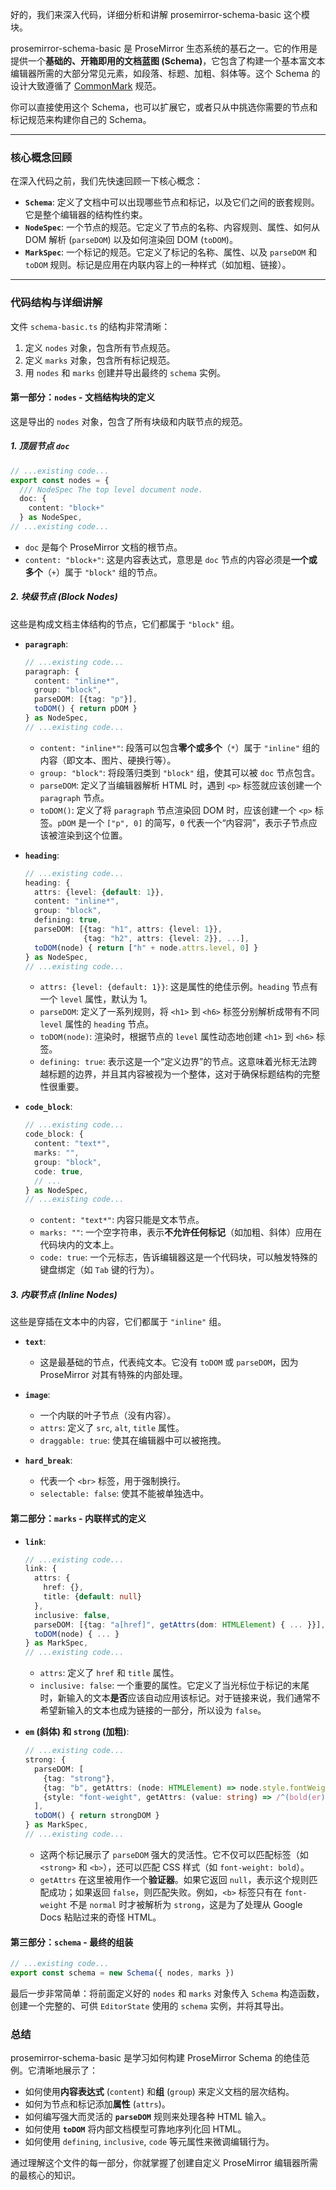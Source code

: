 好的，我们来深入代码，详细分析和讲解 prosemirror-schema-basic 这个模块。

prosemirror-schema-basic 是 ProseMirror 生态系统的基石之一。它的作用是提供一个**基础的、开箱即用的文档蓝图 (Schema)**，它包含了构建一个基本富文本编辑器所需的大部分常见元素，如段落、标题、加粗、斜体等。这个 Schema 的设计大致遵循了 [CommonMark](http://commonmark.org/) 规范。

你可以直接使用这个 Schema，也可以扩展它，或者只从中挑选你需要的节点和标记规范来构建你自己的 Schema。

---

### 核心概念回顾

在深入代码之前，我们先快速回顾一下核心概念：

- **`Schema`**: 定义了文档中可以出现哪些节点和标记，以及它们之间的嵌套规则。它是整个编辑器的结构性约束。
- **`NodeSpec`**: 一个节点的规范。它定义了节点的名称、内容规则、属性、如何从 DOM 解析 (`parseDOM`) 以及如何渲染回 DOM (`toDOM`)。
- **`MarkSpec`**: 一个标记的规范。它定义了标记的名称、属性、以及 `parseDOM` 和 `toDOM` 规则。标记是应用在内联内容上的一种样式（如加粗、链接）。

---

### 代码结构与详细讲解

文件 `schema-basic.ts` 的结构非常清晰：

1.  定义 `nodes` 对象，包含所有节点规范。
2.  定义 `marks` 对象，包含所有标记规范。
3.  用 `nodes` 和 `marks` 创建并导出最终的 `schema` 实例。

#### 第一部分：`nodes` - 文档结构块的定义

这是导出的 `nodes` 对象，包含了所有块级和内联节点的规范。

##### 1. 顶层节点 `doc`

```typescript
// ...existing code...
export const nodes = {
  /// NodeSpec The top level document node.
  doc: {
    content: "block+"
  } as NodeSpec,
// ...existing code...
```

- `doc` 是每个 ProseMirror 文档的根节点。
- `content: "block+"`: 这是内容表达式，意思是 `doc` 节点的内容必须是**一个或多个**（`+`）属于 `"block"` 组的节点。

##### 2. 块级节点 (Block Nodes)

这些是构成文档主体结构的节点，它们都属于 `"block"` 组。

- **`paragraph`**:

  ```typescript
  // ...existing code...
  paragraph: {
    content: "inline*",
    group: "block",
    parseDOM: [{tag: "p"}],
    toDOM() { return pDOM }
  } as NodeSpec,
  // ...existing code...
  ```

  - `content: "inline*"`: 段落可以包含**零个或多个**（`*`）属于 `"inline"` 组的内容（即文本、图片、硬换行等）。
  - `group: "block"`: 将段落归类到 `"block"` 组，使其可以被 `doc` 节点包含。
  - `parseDOM`: 定义了当编辑器解析 HTML 时，遇到 `<p>` 标签就应该创建一个 `paragraph` 节点。
  - `toDOM()`: 定义了将 `paragraph` 节点渲染回 DOM 时，应该创建一个 `<p>` 标签。`pDOM` 是一个 `["p", 0]` 的简写，`0` 代表一个“内容洞”，表示子节点应该被渲染到这个位置。

- **`heading`**:

  ```typescript
  // ...existing code...
  heading: {
    attrs: {level: {default: 1}},
    content: "inline*",
    group: "block",
    defining: true,
    parseDOM: [{tag: "h1", attrs: {level: 1}},
               {tag: "h2", attrs: {level: 2}}, ...],
    toDOM(node) { return ["h" + node.attrs.level, 0] }
  } as NodeSpec,
  // ...existing code...
  ```

  - `attrs: {level: {default: 1}}`: 这是属性的绝佳示例。`heading` 节点有一个 `level` 属性，默认为 1。
  - `parseDOM`: 定义了一系列规则，将 `<h1>` 到 `<h6>` 标签分别解析成带有不同 `level` 属性的 `heading` 节点。
  - `toDOM(node)`: 渲染时，根据节点的 `level` 属性动态地创建 `<h1>` 到 `<h6>` 标签。
  - `defining: true`: 表示这是一个“定义边界”的节点。这意味着光标无法跨越标题的边界，并且其内容被视为一个整体，这对于确保标题结构的完整性很重要。

- **`code_block`**:
  ```typescript
  // ...existing code...
  code_block: {
    content: "text*",
    marks: "",
    group: "block",
    code: true,
    // ...
  } as NodeSpec,
  // ...existing code...
  ```
  - `content: "text*"`: 内容只能是文本节点。
  - `marks: ""`: 一个空字符串，表示**不允许任何标记**（如加粗、斜体）应用在代码块内的文本上。
  - `code: true`: 一个元标志，告诉编辑器这是一个代码块，可以触发特殊的键盘绑定（如 `Tab` 键的行为）。

##### 3. 内联节点 (Inline Nodes)

这些是穿插在文本中的内容，它们都属于 `"inline"` 组。

- **`text`**:

  - 这是最基础的节点，代表纯文本。它没有 `toDOM` 或 `parseDOM`，因为 ProseMirror 对其有特殊的内部处理。

- **`image`**:

  - 一个内联的叶子节点（没有内容）。
  - `attrs`: 定义了 `src`, `alt`, `title` 属性。
  - `draggable: true`: 使其在编辑器中可以被拖拽。

- **`hard_break`**:
  - 代表一个 `<br>` 标签，用于强制换行。
  - `selectable: false`: 使其不能被单独选中。

#### 第二部分：`marks` - 内联样式的定义

- **`link`**:

  ```typescript
  // ...existing code...
  link: {
    attrs: {
      href: {},
      title: {default: null}
    },
    inclusive: false,
    parseDOM: [{tag: "a[href]", getAttrs(dom: HTMLElement) { ... }}],
    toDOM(node) { ... }
  } as MarkSpec,
  // ...existing code...
  ```

  - `attrs`: 定义了 `href` 和 `title` 属性。
  - `inclusive: false`: 一个重要的属性。它定义了当光标位于标记的末尾时，新输入的文本**是否**应该自动应用该标记。对于链接来说，我们通常不希望新输入的文本也成为链接的一部分，所以设为 `false`。

- **`em` (斜体) 和 `strong` (加粗)**:
  ```typescript
  // ...existing code...
  strong: {
    parseDOM: [
      {tag: "strong"},
      {tag: "b", getAttrs: (node: HTMLElement) => node.style.fontWeight != "normal" && null},
      {style: "font-weight", getAttrs: (value: string) => /^(bold(er)?|[5-9]\d{2,})$/.test(value) && null},
    ],
    toDOM() { return strongDOM }
  } as MarkSpec,
  // ...existing code...
  ```
  - 这两个标记展示了 `parseDOM` 强大的灵活性。它不仅可以匹配标签（如 `<strong>` 和 `<b>`），还可以匹配 CSS 样式（如 `font-weight: bold`）。
  - `getAttrs` 在这里被用作一个**验证器**。如果它返回 `null`，表示这个规则匹配成功；如果返回 `false`，则匹配失败。例如，`<b>` 标签只有在 `font-weight` 不是 `normal` 时才被解析为 `strong`，这是为了处理从 Google Docs 粘贴过来的奇怪 HTML。

#### 第三部分：`schema` - 最终的组装

```typescript
// ...existing code...
export const schema = new Schema({ nodes, marks })
```

最后一步非常简单：将前面定义好的 `nodes` 和 `marks` 对象传入 `Schema` 构造函数，创建一个完整的、可供 `EditorState` 使用的 `schema` 实例，并将其导出。

### 总结

prosemirror-schema-basic 是学习如何构建 ProseMirror Schema 的绝佳范例。它清晰地展示了：

- 如何使用**内容表达式** (`content`) 和**组** (`group`) 来定义文档的层次结构。
- 如何为节点和标记添加**属性** (`attrs`)。
- 如何编写强大而灵活的 **`parseDOM`** 规则来处理各种 HTML 输入。
- 如何使用 **`toDOM`** 将内部文档模型可靠地序列化回 HTML。
- 如何使用 `defining`, `inclusive`, `code` 等元属性来微调编辑行为。

通过理解这个文件的每一部分，你就掌握了创建自定义 ProseMirror 编辑器所需的最核心的知识。
